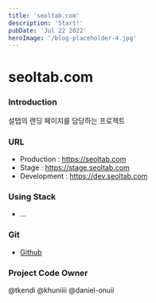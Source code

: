 ```yaml
---
title: 'seoltab.com'
description: 'Start!'
pubDate: 'Jul 22 2022'
heroImage: '/blog-placeholder-4.jpg'
---
```


# seoltab.com

### Introduction
설탭의 랜딩 페이지를 담당하는 프로젝트

### URL
- Production : <a href="https://seoltab.com" target="_blank">https://seoltab.com</a>
- Stage : <a href="https://stage.seoltab.com" target="_blank">https://stage.seoltab.com</a>
- Development : <a href="https://dev.seoltab.com" target="_blank">https://dev.seoltab.com</a>

### Using Stack
- ...

### Git
- <a href="https://github.com/GoodOnuii/seoltab.com" target="_blank">Github</a>

### Project Code Owner
@tkendi @khuniiii @daniel-onuii
